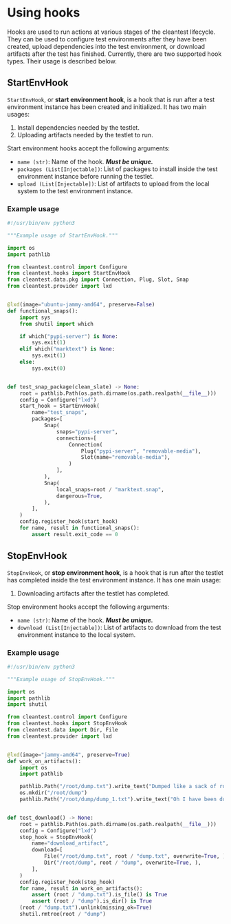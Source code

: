 [//]: # "Copyright 2023 Jason C. Nucciarone"
[//]: # "See LICENSE file for licensing details."

# Using hooks

Hooks are used to run actions at various stages of the cleantest lifecycle. They can be used to configure test
environments after they have been created, upload dependencies into the test environment, or download artifacts
after the test has finished. Currently, there are two supported hook types. Their usage is described below.

## StartEnvHook

`StartEnvHook`, or __start environment hook__, is a hook that is run after a test environment instance has been 
created and initialized. It has two main usages:

1. Install dependencies needed by the testlet.
2. Uploading artifacts needed by the testlet to run.

Start environment hooks accept the following arguments:

* `name (str)`: Name of the hook. ___Must be unique.___
* `packages (List[Injectable])`: List of packages to install inside the test environment instance before running the 
   testlet.
* `upload (List[Injectable])`: List of artifacts to upload from the local system to the test environment instance.

### Example usage

```python
#!/usr/bin/env python3

"""Example usage of StartEnvHook."""

import os
import pathlib

from cleantest.control import Configure
from cleantest.hooks import StartEnvHook
from cleantest.data.pkg import Connection, Plug, Slot, Snap
from cleantest.provider import lxd


@lxd(image="ubuntu-jammy-amd64", preserve=False)
def functional_snaps():
    import sys
    from shutil import which

    if which("pypi-server") is None:
        sys.exit(1)
    elif which("marktext") is None:
        sys.exit(1)
    else:
        sys.exit(0)


def test_snap_package(clean_slate) -> None:
    root = pathlib.Path(os.path.dirname(os.path.realpath(__file__)))
    config = Configure("lxd")
    start_hook = StartEnvHook(
        name="test_snaps",
        packages=[
            Snap(
                snaps="pypi-server",
                connections=[
                    Connection(
                        Plug("pypi-server", "removable-media"),
                        Slot(name="removable-media"),
                    )
                ],
            ),
            Snap(
                local_snaps=root / "marktext.snap",
                dangerous=True,
            ),
        ],
    )
    config.register_hook(start_hook)
    for name, result in functional_snaps():
        assert result.exit_code == 0
```

## StopEnvHook

`StopEnvHook`, or __stop environment hook__, is a hook that is run after the testlet has completed 
inside the test environment instance. It has one main usage:

1. Downloading artifacts after the testlet has completed.

Stop environment hooks accept the following arguments:

* `name (str)`: Name of the hook. ___Must be unique.___
* `download (List[Injectable])`: List of artifacts to download from the test environment instance to the local system.

### Example usage

```python
#!/usr/bin/env python3

"""Example usage of StopEnvHook."""

import os
import pathlib
import shutil

from cleantest.control import Configure
from cleantest.hooks import StopEnvHook
from cleantest.data import Dir, File
from cleantest.provider import lxd


@lxd(image="jammy-amd64", preserve=True)
def work_on_artifacts():
    import os
    import pathlib

    pathlib.Path("/root/dump.txt").write_text("Dumped like a sack of rocks")
    os.mkdir("/root/dump")
    pathlib.Path("/root/dump/dump_1.txt").write_text("Oh I have been dumped again!")


def test_download() -> None:
    root = pathlib.Path(os.path.dirname(os.path.realpath(__file__)))
    config = Configure("lxd")
    stop_hook = StopEnvHook(
        name="download_artifact",
        download=[
            File("/root/dump.txt", root / "dump.txt", overwrite=True, ),
            Dir("/root/dump", root / "dump", overwrite=True, ),
        ],
    )
    config.register_hook(stop_hook)
    for name, result in work_on_artifacts():
        assert (root / "dump.txt").is_file() is True
        assert (root / "dump").is_dir() is True
    (root / "dump.txt").unlink(missing_ok=True)
    shutil.rmtree(root / "dump")
```